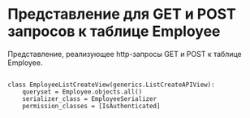 <h1>Представление для GET и POST запросов к таблице Employee</h1>
<p>Представление, реализующее http-запросы GET и POST к таблице Employee.</p>
<pre>
<code>
class EmployeeListCreateView(generics.ListCreateAPIView):
    queryset = Employee.objects.all()
    serializer_class = EmployeeSerializer
    permission_classes = [IsAuthenticated]
</code>
</pre>